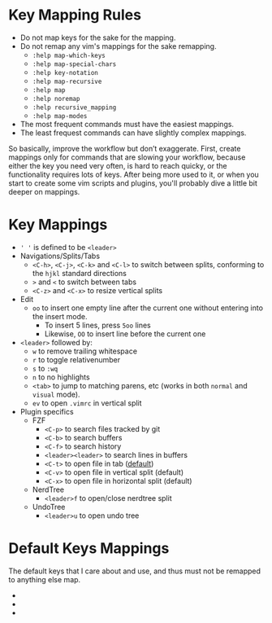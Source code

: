 
Key Mapping Rules
=================

- Do not map keys for the sake for the mapping.
- Do not remap any vim's mappings for the sake remapping.
  - `:help map-which-keys`
  - `:help map-special-chars`
  - `:help key-notation`
  - `:help map-recursive`
  - `:help map`
  - `:help noremap`
  - `:help recursive_mapping`
  - `:help map-modes`
- The most frequent commands must have the easiest mappings.
- The least frequest commands can have slightly complex mappings.

So basically, improve the workflow but don’t exaggerate. First, create mappings only for commands that are
slowing your workflow, because either the key you need very often, is hard to reach quicky, or the functionality
requires lots of keys. After being more used to it, or when you start to create some vim scripts
and plugins, you'll probably dive a little bit deeper on mappings.

Key Mappings
============

- `' '` is defined to be `<leader>`
- Navigations/Splits/Tabs
  - `<C-h>`, `<C-j>`, `<C-k>` and `<C-l>` to switch between splits, conforming to the `hjkl` standard directions
  - `>` and `<` to switch between tabs
  - `<C-z>` and `<C-x>` to resize vertical splits
- Edit
  - `oo` to insert one empty line after the current one without entering into the insert mode.
    - To insert 5 lines, press `5oo` lines
    - Likewise, `OO` to insert line before the current one
- `<leader>` followed by:
  - `w` to remove trailing whitespace
  - `r` to toggle relativenumber
  - `s` to `:wq`
  - `n` to no highlights
  - `<tab>` to jump to matching parens, etc (works in both `normal` and `visual` mode).
  - `ev` to open `.vimrc` in vertical split
- Plugin specifics
  - FZF
    - `<C-p>` to search files tracked by git
    - `<C-b>` to search buffers
    - `<C-f>` to search history
    - `<leader><leader>` to search lines in buffers
    - `<C-t>` to open file in tab ([default][fzf.vim])
    - `<C-v>` to open file in vertical split (default)
    - `<C-x>` to open file in horizontal split (default)
  - NerdTree
    - `<leader>f` to open/close nerdtree split
  - UndoTree
    - `<leader>u` to open undo tree


[fzf.vim]: https://github.com/junegunn/fzf.vim

Default Keys Mappings
=====================

The default keys that I care about and use, and thus must not be remapped to
anything else map.

-
-
-


